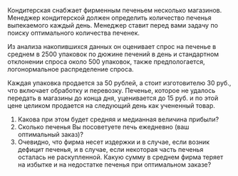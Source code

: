 Кондитерская снабжает фирменным печеньем несколько магазинов. Менеджер кондитерской должен определить количество печенья выпекаемого каждый день. Менеджер ставит перед вами задачу по поиску оптимального количества печенек.

Из анализа накопившихся данных он оценивает спрос на печенье в среднем в 2500 упаковок по дюжине печений в день и стандартном отклонении спроса около 500 упаковок, также предпологается, логонормальное распределение спроса.

Каждая упаковка продается за 50 рублей, а стоит изготовителю 30 руб., что включает обработку и перевозку. Печенье, которое не удалось передать в магазины до конца дня, уценивается до 15 руб. и по этой цене целиком продается на следующий день как учененный товар.

1. Какова при этом будет средняя и медианная величина прибыли?
2. Сколько печенья Вы посоветуете печь ежедневно (ваш оптимальный заказ)?
3. Очевидно, что фирма несет издержки и в случае, если возник дефицит печенья, и в случае, если некоторая часть печенья осталась не раскупленной. Какую сумму в среднем фирма теряет на избытке и на недостатке печенья при оптимальном заказе?

